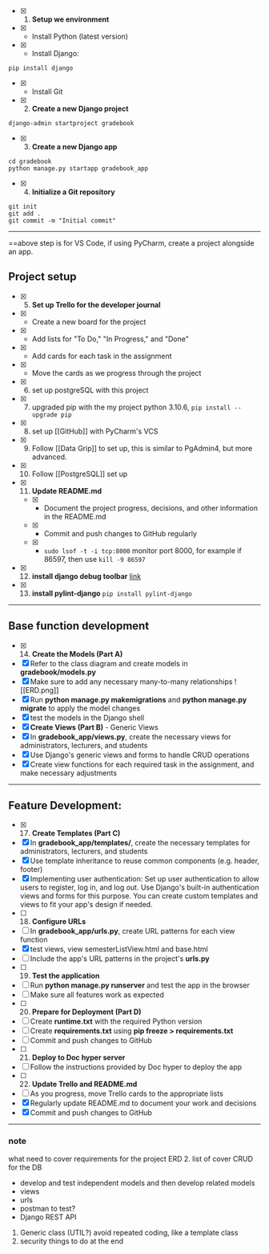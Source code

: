 - [x] 1.  **Setup we environment**
- [x] -   Install Python (latest version)
- [x] -   Install Django: 
```
pip install django
```
- [x] -   Install Git

- [x] 2. **Create a new Django project**
```
django-admin startproject gradebook
```

- [x] 3.  **Create a new Django app**
```
cd gradebook
python manage.py startapp gradebook_app
```

- [x] 4.  **Initialize a Git repository**
```
git init
git add .
git commit -m "Initial commit"
```

---
==above step is for VS Code, if using PyCharm, create a project alongside an app.

## Project setup
- [x] 5.  **Set up Trello for the developer journal**
- [x] -   Create a new board for the project
- [x] -   Add lists for "To Do," "In Progress," and "Done"
- [x] -   Add cards for each task in the assignment
- [x] -   Move the cards as we progress through the project
- [x] 6. set up postgreSQL with this project
- [x] 7. upgraded pip with the my project python 3.10.6, `pip install --upgrade pip`
- [x] 8. set up [[GitHub]] with PyCharm's VCS
- [x] 9. Follow [[Data Grip]] to set up, this is similar to PgAdmin4, but more advanced.
- [x] 10. Follow [[PostgreSQL]] set up 
- [x] 11.  **Update README.md**
    - [x] -   Document the project progress, decisions, and other information in the README.md 
    - [x] -   Commit and push changes to GitHub regularly
    - [x] -  `sudo lsof -t -i tcp:8000` monitor port 8000, for example if 86597, then use `kill -9 86597`
- [x] 12. **install django debug toolbar** [link](https://django-debug-toolbar.readthedocs.io/en/latest/installation.html)
- [x] 13. **install pylint-django** `pip install pylint-django`

---
## Base function development
- [x] 14. **Create the Models (Part A)**
- [x]  Refer to the class diagram and create models in **gradebook/models.py**
- [x]  Make sure to add any necessary many-to-many relationships
![[ERD.png]]
- [x]  Run **python manage.py makemigrations** and **python manage.py migrate** to apply the model changes
- [x]  test the models in the Django shell 
- [x] **Create Views (Part B)** - Generic Views
- [x] In **gradebook_app/views.py**, create the necessary views for administrators, lecturers, and students
- [x] Use Django's generic views and forms to handle CRUD operations
- [x] Create view functions for each required task in the assignment, and make necessary adjustments

---
## Feature Development:

- [x] 17. **Create Templates (Part C)**
- [x] In **gradebook_app/templates/**, create the necessary templates for administrators, lecturers, and students
- [x] Use template inheritance to reuse common components (e.g. header, footer)
- [x] Implementing user authentication: Set up user authentication to allow users to register, log in, and log out. Use Django's built-in authentication views and forms for this purpose. You can create custom templates and views to fit your app's design if needed.
- [ ] 18. **Configure URLs**
- [ ] In **gradebook_app/urls.py**, create URL patterns for each view function
- [x] test views, view semesterListView.html and base.html
- [ ] Include the app's URL patterns in the project's **urls.py**
- [ ] 19. **Test the application**
- [ ] Run **python manage.py runserver** and test the app in the browser
- [ ] Make sure all features work as expected
- [ ]  20. **Prepare for Deployment (Part D)**
- [ ] Create **runtime.txt** with the required Python version
- [ ] Create **requirements.txt** using **pip freeze > requirements.txt**
- [ ] Commit and push changes to GitHub
- [ ] 21. **Deploy to Doc hyper server**
- [ ] Follow the instructions provided by Doc hyper to deploy the app
- [ ] 22. **Update Trello and README.md**
- [ ]  As you progress, move Trello cards to the appropriate lists
- [x]  Regularly update README.md to document your work and decisions
- [x]  Commit and push changes to GitHub

---

### note 
what need to cover requirements for the project
ERD
2. list of cover CRUD for the DB
- develop and test independent models and then develop related models
- views
- urls
- postman to test?
- Django REST API
1. Generic class (UTIL?) avoid repeated coding, like a template class
2. security things to do at the end